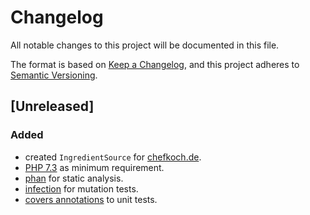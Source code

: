 # Changelog
All notable changes to this project will be documented in this file.

The format is based on [Keep a Changelog](https://keepachangelog.com/en/1.0.0/),
and this project adheres to [Semantic Versioning](https://semver.org/spec/v2.0.0.html).

## [Unreleased]

### Added
- created `IngredientSource` for [chefkoch.de](https://www.chefkoch.de/).
- [PHP 7.3](https://www.php.net/releases/7_3_0.php) as minimum requirement.
- [phan](https://github.com/phan/phan) for static analysis.
- [infection](https://github.com/infection/infection) for mutation tests.
- [covers annotations](https://phpunit.de/manual/3.7/en/appendixes.annotations.html#appendixes.annotations.covers) to unit tests.
